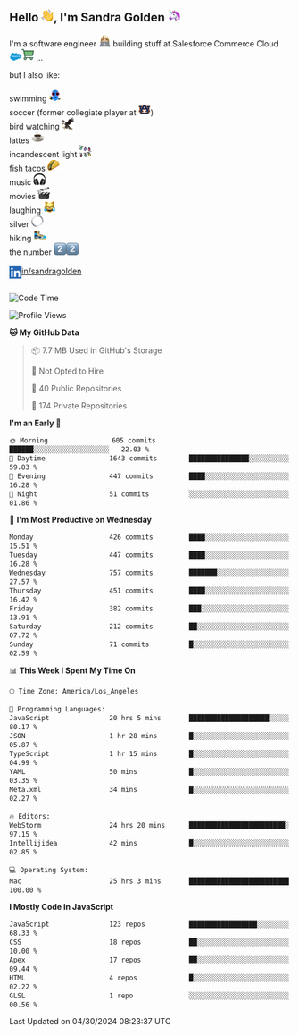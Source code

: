 ## Hello <img src="./static/emoji/wave.png" width="22" />, I'm Sandra Golden <img src="./static/emoji/unicorn-face.png" width="22" />

I'm a software engineer <img src="./static/emoji/female-technologist.png" width="22" /> building stuff at Salesforce Commerce Cloud <img src="./static/emoji/salesforce.png" width="22" /><img src="./static/emoji/commerce-cloud.png" width="22" />&nbsp;...

but I also like:<br/><br/>
swimming <img alt="swimming" src="./static/emoji/keep-swimming.png" width="22" /><br/>
soccer  (former collegiate player at <img src="./static/emoji/auburn.png" width="22" />)<br/>
bird watching <img src="./static/emoji/eagle.png" width="22" /><br/>
lattes <img src="./static/emoji/coffee.png" width="22" /><br/>
incandescent light <img src="./static/emoji/lights.png" width="22" /><br/>
fish tacos <img src="./static/emoji/taco.png" width="22" /><br/>
music <img src="./static/emoji/headphones.png" width="22" /><br/>
movies <img src="./static/emoji/movie-clapper.png" width="22" /><br/>
laughing <img src="./static/emoji/joy-cat.png" width="22" /><br/>
silver <img src="./static/emoji/silver-hoop.png" width="22" /><br/>
hiking <img src="./static/emoji/hiker.png" width="22" /><br/>
the number <img src="./static/emoji/two.png" width="22" /><img src="./static/emoji/two.png" width="22" />
<br/><br/>
<img align="left" alt="Sandra Golden | LinkedIn" width="22px" src="./static/emoji/linkedin.png" /> <a href="https://www.linkedin.com/in/sandragolden/">in/sandragolden</a>
<br/><br/>
<!--START_SECTION:waka-->
![Code Time](http://img.shields.io/badge/Code%20Time-314%20hrs%2043%20mins-blue)

![Profile Views](http://img.shields.io/badge/Profile%20Views-0-blue)

**🐱 My GitHub Data** 

> 📦 7.7 MB Used in GitHub's Storage 
 > 
> 🚫 Not Opted to Hire
 > 
> 📜 40 Public Repositories 
 > 
> 🔑 174 Private Repositories 
 > 
**I'm an Early 🐤** 

```text
🌞 Morning                605 commits         ██████░░░░░░░░░░░░░░░░░░░   22.03 % 
🌆 Daytime                1643 commits        ███████████████░░░░░░░░░░   59.83 % 
🌃 Evening                447 commits         ████░░░░░░░░░░░░░░░░░░░░░   16.28 % 
🌙 Night                  51 commits          ░░░░░░░░░░░░░░░░░░░░░░░░░   01.86 % 
```
📅 **I'm Most Productive on Wednesday** 

```text
Monday                   426 commits         ████░░░░░░░░░░░░░░░░░░░░░   15.51 % 
Tuesday                  447 commits         ████░░░░░░░░░░░░░░░░░░░░░   16.28 % 
Wednesday                757 commits         ███████░░░░░░░░░░░░░░░░░░   27.57 % 
Thursday                 451 commits         ████░░░░░░░░░░░░░░░░░░░░░   16.42 % 
Friday                   382 commits         ███░░░░░░░░░░░░░░░░░░░░░░   13.91 % 
Saturday                 212 commits         ██░░░░░░░░░░░░░░░░░░░░░░░   07.72 % 
Sunday                   71 commits          █░░░░░░░░░░░░░░░░░░░░░░░░   02.59 % 
```


📊 **This Week I Spent My Time On** 

```text
🕑︎ Time Zone: America/Los_Angeles

💬 Programming Languages: 
JavaScript               20 hrs 5 mins       ████████████████████░░░░░   80.17 % 
JSON                     1 hr 28 mins        █░░░░░░░░░░░░░░░░░░░░░░░░   05.87 % 
TypeScript               1 hr 15 mins        █░░░░░░░░░░░░░░░░░░░░░░░░   04.99 % 
YAML                     50 mins             █░░░░░░░░░░░░░░░░░░░░░░░░   03.35 % 
Meta.xml                 34 mins             █░░░░░░░░░░░░░░░░░░░░░░░░   02.27 % 

🔥 Editors: 
WebStorm                 24 hrs 20 mins      ████████████████████████░   97.15 % 
Intellijidea             42 mins             █░░░░░░░░░░░░░░░░░░░░░░░░   02.85 % 

💻 Operating System: 
Mac                      25 hrs 3 mins       █████████████████████████   100.00 % 
```

**I Mostly Code in JavaScript** 

```text
JavaScript               123 repos           █████████████████░░░░░░░░   68.33 % 
CSS                      18 repos            ██░░░░░░░░░░░░░░░░░░░░░░░   10.00 % 
Apex                     17 repos            ██░░░░░░░░░░░░░░░░░░░░░░░   09.44 % 
HTML                     4 repos             █░░░░░░░░░░░░░░░░░░░░░░░░   02.22 % 
GLSL                     1 repo              ░░░░░░░░░░░░░░░░░░░░░░░░░   00.56 % 
```




 Last Updated on 04/30/2024 08:23:37 UTC
<!--END_SECTION:waka-->
